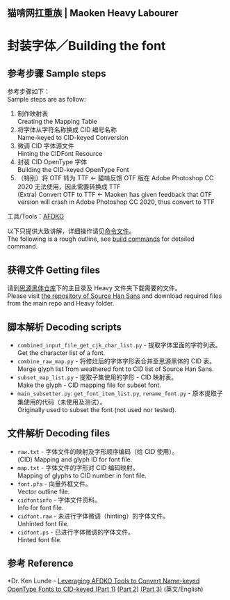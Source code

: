 ## 猫啃网扛重族 | Maoken Heavy Labourer
# 封装字体／Building the font

## 参考步骤 Sample steps

参考步骤如下：  
Sample steps are as follow:

1. 制作映射表  
Creating the Mapping Table
2. 将字体从字符名称换成 CID 编号名称  
Name-keyed to CID-keyed Conversion
3. 微调 CID 字体源文件  
Hinting the CIDFont Resource
4. 封装 CID OpenType 字体  
Building the CID-keyed OpenType Font
5. （特别）将 OTF 转为 TTF <- 猫啃反馈 OTF 版在 Adobe Photoshop CC 2020 无法使用，因此需要转换成 TTF  
(Extra) Convert OTF to TTF <- Maoken has given feedback that OTF version will crash in Adobe Photoshop CC 2020, thus convert to TTF

工具/Tools：[AFDKO](https://github.com/adobe-type-tools/afdko)

以下只提供大致讲解，详细操作请见[命令文件](./FULL/build_command.txt)。  
The following is a rough outline, see [build commands](./FULL/build_command.txt) for detailed command.

## 获得文件 Getting files

请到[思源黑体仓库](https://github.com/adobe-fonts/source-han-sans)下的主目录及 Heavy 文件夹下载需要的文件。  
Please visit [the repository of Source Han Sans](https://github.com/adobe-fonts/source-han-sans) and download required files from the main repo and Heavy folder.

## 脚本解析 Decoding scripts

* `combined_input_file_get_cjk_char_list.py` - 提取字体里面的字符列表。  
  Get the character list of a font.
* `combine_raw_map.py` - 将修烂后的字体字形表合并至思源黑体的 CID 表。  
  Merge glyph list from weathered font to CID list of Source Han Sans.
* `subset_map_list.py` - 提取子集使用的字形 - CID 映射表。  
  Make the glyph - CID mapping file for subset font.
* `main_subsetter.py`: `get_font_item_list.py`, `rename_font.py` - 原本提取子集使用的代码（未使用及测试）。  
  Originally used to subset the font (not used nor tested).

## 文件解析 Decoding files

* `raw.txt` - 字体文件的映射及字形顺序编码（给 CID 使用）。  
  (CID) Mapping and glyph ID for font file.
* `map.txt` - 字体文件的字形对 CID 编码映射。  
  Mapping of glyphs to CID number in font file.
* `font.pfa` - 向量外框文件。  
  Vector outline file.
* `cidfontinfo` - 字体文件资料。  
  Info for font file.
* `cidfont.raw` - 未进行字体微调（hinting）的字体文件。  
  Unhinted font file.
* `cidfont.ps` - 已进行字体微调的字体文件。  
  Hinted font file.

## 参考 Reference

*Dr. Ken Lunde - [Leveraging AFDKO Tools to Convert Name-keyed OpenType Fonts to CID-keyed (Part 1)](https://ccjktype.fonts.adobe.com/2011/12/leveraging-afdko-part-1.html) [(Part 2)](https://ccjktype.fonts.adobe.com/2012/01/leveraging-afdko-part-2.html) [(Part 3)](https://ccjktype.fonts.adobe.com/2012/01/leveraging-afdko-part-3.html) (英文/English)